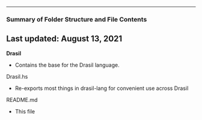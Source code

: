 --------------------------------------------------
### Summary of Folder Structure and File Contents
Last updated: August 13, 2021
--------------------------------------------------

**Drasil**
  - Contains the base for the Drasil language.

Drasil.hs
  - Re-exports most things in drasil-lang for convenient use across Drasil
 
README.md
  - This file